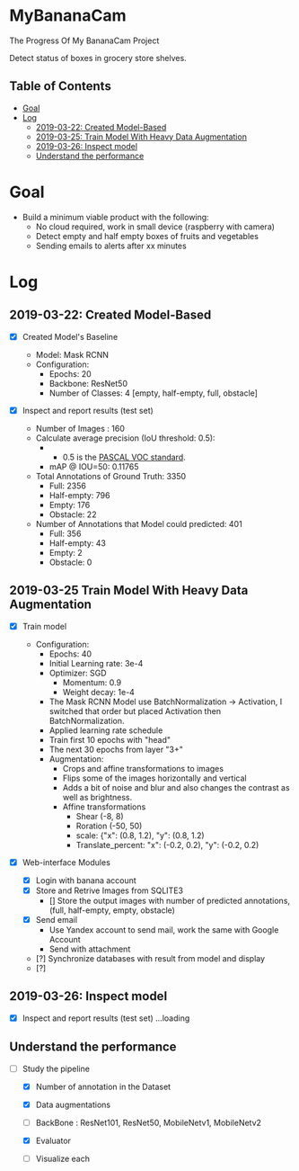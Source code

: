 # MyBananaCam
The Progress Of My BananaCam Project

Detect status of boxes in grocery store shelves.

## Table of Contents
- <a href='#goal'>Goal</a>
- <a href='#log'>Log</a>
    - <a href='#2019-03-22-created-model-based'>2019-03-22: Created Model-Based</a>
    - <a href='#2019-03-25-train-model-with-heavy-data-augmentation '>2019-03-25: Train Model With Heavy Data Augmentation </a>
    - <a href='#2019-03-26-inspect-model'>2019-03-26: Inspect model</a>    
    - <a href='#understand-the-performance'>Understand the performance</a>        

# Goal

- Build a minimum viable product with the following:
  - No cloud required, work in small device (raspberry with camera)
  - Detect empty and half empty boxes of fruits and vegetables
  - Sending emails to alerts after xx minutes
  
# Log

## 2019-03-22: Created Model-Based 
- [x] Created Model's Baseline 
  - Model: Mask RCNN
  - Configuration:
    - Epochs: 20
    - Backbone: ResNet50    
    - Number of Classes: 4 [empty, half-empty, full, obstacle]
   
- [x] Inspect and report results (test set)
    - Number of Images : 160
    - Calculate average precision (IoU threshold: 0.5):
        - - 0.5 is the [PASCAL VOC standard](http://homepages.inf.ed.ac.uk/ckiw/postscript/ijcv_voc09.pdf).
        - mAP @ IOU=50: 0.11765
    - Total Annotations of Ground Truth: 3350
        - Full: 2356
        - Half-empty: 796
        - Empty: 176
        - Obstacle: 22
    - Number of Annotations that Model could predicted: 401
        - Full: 356
        - Half-empty: 43
        - Empty: 2
        - Obstacle: 0        
    
## 2019-03-25 Train Model With Heavy Data Augmentation 
- [x] Train model
    - Configuration:        
        - Epochs: 40                
        - Initial Learning rate: 3e-4        
        - Optimizer: SGD
            - Momentum: 0.9
            - Weight decay: 1e-4            
        - The Mask RCNN Model use BatchNormalization -> Activation, I switched that order but placed Activation then BatchNormalization.
        - Applied learning rate schedule
        - Train first 10 epochs with "head"
        - The next 30 epochs from layer "3+"        
        - Augmentation:
            - Crops and affine transformations to images 
            - Flips some of the images horizontally and vertical 
            - Adds a bit of noise and blur and also changes the contrast as well as brightness.
            - Affine transformations
                - Shear (-8, 8)
                - Roration (-50, 50)
                - scale: {"x": (0.8, 1.2), "y": (0.8, 1.2)
                - Translate_percent: "x": (-0.2, 0.2), "y": (-0.2, 0.2)                

- [x] Web-interface Modules
    - [x] Login with banana account
    - [x] Store and Retrive Images from SQLITE3
        - [] Store the output images with number of predicted annotations, (full, half-empty, empty, obstacle) 
    - [x] Send email
        - Use Yandex account to send mail, work the same with Google Account
        - Send with attachment
    - [?] Synchronize databases with result from model and display
    - [?] 
    
           
## 2019-03-26: Inspect model

- [x] Inspect and report results (test set)
    ...loading
      


## Understand the performance 
- [ ] Study the pipeline
    - [x] Number of annotation in the Dataset
    - [x] Data augmentations    
    - [ ] BackBone : ResNet101, ResNet50, MobileNetv1, MobileNetv2        
    - [x] Evaluator
    - [ ] Visualize each

